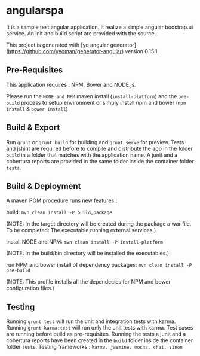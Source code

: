 # angularspa

It is a sample test angular application. It realize a simple angular boostrap.ui service.
An init and build script are provided with the source.

This project is generated with [yo angular generator] (https://github.com/yeoman/generator-angular)
version 0.15.1.

## Pre-Requisites

This application requires : NPM, Bower and NODE.js.

Please run the `NODE and NPM` maven install (`install-platform`) and the `pre-build` process to setup environment or simply install npm and bower (`npm install` & `bower install`)

## Build & Export

Run `grunt` or `grunt build` for building and `grunt serve` for preview.
Tests and jshint are required before to compile and distribute the app in the folder `build` in a folder that matches with the application name. A junit and a cobertura reports are provided in the same folder inside the container folder `tests`.


## Build & Deployment

A maven POM procedure runs new features :

build:
`mvn clean install -P build,package`

(NOTE: In the target directory will be created during the package a war file. To be completed: The executable running external services.)

install NODE and NPM:
`mvn clean install -P install-platform`

(NOTE: In the build/bin directory will be installed the executables.)

run NPM and bower install of dependency packages:
`mvn clean install -P pre-build`

(NOTE: This profile installs all the dependecies for NPM and bower configuration files.)


## Testing

Running `grunt test` will run the unit and integration tests with karma. Running `grunt karma:test` will run only the unit tests with karma. Test cases are running before build as pre-requisites.
Running the tests a junit and a cobertura reports have been created  in the `build` folder inside the container folder `tests`.
Testing frameworks : `karma, jasmine, mocha, chai, sinon`
